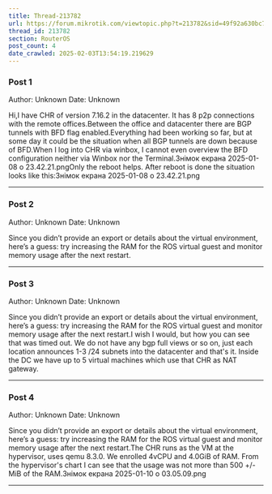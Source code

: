 ```yaml
---
title: Thread-213782
url: https://forum.mikrotik.com/viewtopic.php?t=213782&sid=49f92a630bc7970d8ca50523be880e8f
thread_id: 213782
section: RouterOS
post_count: 4
date_crawled: 2025-02-03T13:54:19.219629
---
```


### Post 1
Author: Unknown
Date: Unknown

Hi,I have CHR of version 7.16.2 in the datacenter. It has 8 p2p connections with the remote offices.Between the office and datacenter there are BGP tunnels with BFD flag enabled.Everything had been working so far, but at some day it could be the situation when all BGP tunnels are down because of BFD.When I log into CHR via winbox, I cannot even overview the BFD configuration neither via Winbox nor the Terminal.Знімок екрана 2025-01-08 о 23.42.21.pngOnly the reboot helps. After reboot is done the situation looks like this:Знімок екрана 2025-01-08 о 23.42.21.png

---
### Post 2
Author: Unknown
Date: Unknown

Since you didn’t provide an export or details about the virtual environment, here’s a guess: try increasing the RAM for the ROS virtual guest and monitor memory usage after the next restart.

---
### Post 3
Author: Unknown
Date: Unknown

Since you didn’t provide an export or details about the virtual environment, here’s a guess: try increasing the RAM for the ROS virtual guest and monitor memory usage after the next restart.I wish I would, but how you can see that was timed out. We do not have any bgp full views or so on, just each location announces 1-3 /24 subnets into the datacenter and that's it. Inside the DC we have up to 5 virtual machines which use that CHR as NAT gateway.

---
### Post 4
Author: Unknown
Date: Unknown

Since you didn’t provide an export or details about the virtual environment, here’s a guess: try increasing the RAM for the ROS virtual guest and monitor memory usage after the next restart.The CHR runs as the VM at the hypervisor, uses qemu 8.3.0. We enrolled 4vCPU and 4.0GiB of RAM. From the hypervisor's chart I can see that the usage was not more than 500 +/- MiB of the RAM.Знімок екрана 2025-01-10 о 03.05.09.png

---
